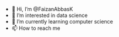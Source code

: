- 👋 Hi, I’m @FaizanAbbasK
- 👀 I’m interested in data science
- 🌱 I’m currently learning computer science
- 📫 How to reach me 

<!---
FaizanAbbasK/FaizanAbbasK is a ✨ special ✨ repository because its `README.md` (this file) appears on your GitHub profile.
You can click the Preview link to take a look at your changes.
--->
